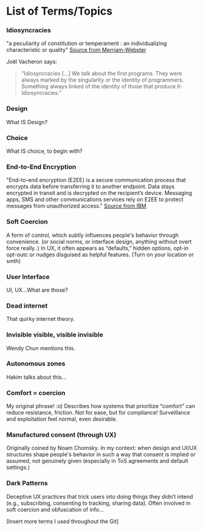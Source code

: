 # List of Terms/Topics 

### Idiosyncracies
"a peculiarity of constitution or temperament : an individualizing characteristic or quality" [Source from Merriam-Webster](https://www.merriam-webster.com/dictionary/idiosyncrasy)

Joël Vacheron says: 
> "Idiosyncracies [...] We talk about the first programs. They were always marked by the singularity or the identity of programmers. Something always linked of the identity of those that produce it- Idiosyncracies."

### Design
What IS Design? 

### Choice
What IS choice, to begin with?

### End-to-End Encryption
"End-to-end encryption (E2EE) is a secure communication process that encrypts data before transferring it to another endpoint. Data stays encrypted in transit and is decrypted on the recipient’s device. Messaging apps, SMS and other communications services rely on E2EE to protect messages from unauthorized access." [Source from IBM](https://www.ibm.com/think/topics/end-to-end-encryption)

### Soft Coercion
A form of control, which subtly influences people's behavior through convenience. (or social norms, or interface design, anything without overt force really..) In UX, it often appears as “defaults,” hidden options, opt-in opt-outc or nudges disguised as helpful features. (Turn on your location or smth)

### User Interface
UI, UX...What are those?

### Dead internet
That quirky internet theory.

### Invisible visible, visible invisible
Wendy Chun mentions this.

### Autonomous zones
Hakim talks about this...

### Comfort = coercion
My original phrase! :o) Describes how systems that prioritize “comfort” can reduce resistance, friction. Not for ease, but for compliance!  Surveillance and exploitation feel normal, even desirable.

### Manufactured consent (through UX)
Originally coined by Noam Chomsky. In my context: when design and UI/UX structures shape people's behavior in such a way that consent is implied or assumed, not genuinely given (especially in ToS agreements and default settings.)

### Dark Patterns
Deceptive UX practices that trick users into doing things they didn’t intend (e.g., subscribing, consenting to tracking, sharing data). Often involved in soft coercion and obfuscation of info...

[Insert more terms I used throughout the Git]

